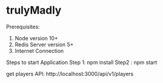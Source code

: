 # trulyMadly

Prerequisites:
1. Node version 10+
2. Redis Server version 5+
3. Internet Connection

Steps to start Application
Step 1: npm install
Step2 : npm start

get players API:
http://localhost:3000/api/v1/players

